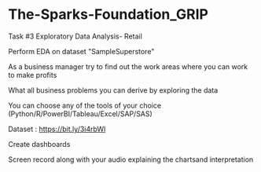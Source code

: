 # The-Sparks-Foundation_GRIP
Task #3 Exploratory Data Analysis- Retail 

Perform EDA on dataset "SampleSuperstore"

As a business manager try to find out the work areas where you can work to make profits

What all business problems you can derive by exploring the data

You can choose any of the tools of your choice (Python/R/PowerBI/Tableau/Excel/SAP/SAS)

Dataset : https://bit.ly/3i4rbWl

Create dashboards

Screen record along with your audio explaining the chartsand interpretation

